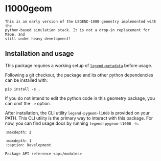 # l1000geom

```{warning}
This is an early version of the LEGEND-1000 geometry implemented with the
python-based simulation stack. It is not a drop-in replacement for MaGe, and
still under heavy development!
```

## Installation and usage

This package requires a working setup of
[`legend-metadata`](https://github.com/legend-exp/legend-metadata) before usage.

Following a git checkout, the package and its other python dependencies can be
installed with:

```
pip install -e .
```

If you do not intend to edit the python code in this geometry package, you can
omit the `-e` option.

After installation, the CLI utility `legend-pygeom-l1000` is provided on your
PATH. This CLI utility is the primary way to interact with this package. For
now, you can find usage docs by running `legend-pygeom-l1000 -h`.

```{toctree}
:maxdepth: 2
```

```{toctree}
:maxdepth: 1
:caption: Development

Package API reference <api/modules>
```
